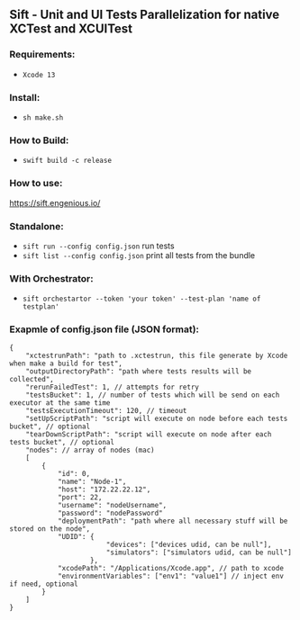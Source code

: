 
## Sift - Unit and UI Tests Parallelization for native XCTest and XCUITest

### Requirements:
 - `Xcode 13`

### Install:
- `sh make.sh`

### How to Build:
- `swift build -c release`

### How to use:
https://sift.engenious.io/

### Standalone:
- `sift run --config config.json` run tests
- `sift list --config config.json` print all tests from the bundle

### With Orchestrator:
- `sift orchestartor --token 'your token' --test-plan 'name of testplan'`



### Exapmle of **config.json** file (JSON format):

```
{
    "xctestrunPath": "path to .xctestrun, this file generate by Xcode when make a build for test",
    "outputDirectoryPath": "path where tests results will be collected",
    "rerunFailedTest": 1, // attempts for retry
    "testsBucket": 1, // number of tests which will be send on each executor at the same time
    "testsExecutionTimeout": 120, // timeout
    "setUpScriptPath": "script will execute on node before each tests bucket", // optional
    "tearDownScriptPath": "script will execute on node after each tests bucket", // optional
    "nodes": // array of nodes (mac)
    [
        {
            "id": 0,
            "name": "Node-1",
            "host": "172.22.22.12",
            "port": 22,
            "username": "nodeUsername",
            "password": "nodePassword"
            "deploymentPath": "path where all necessary stuff will be stored on the node",
            "UDID": {
                        "devices": ["devices udid, can be null"],
                        "simulators": ["simulators udid, can be null"]
                    },
            "xcodePath": "/Applications/Xcode.app", // path to xcode
            "environmentVariables": ["env1": "value1"] // inject env if need, optional
        }
    ]
}
```
